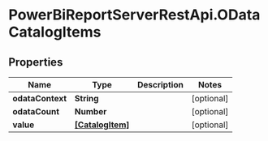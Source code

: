 # PowerBiReportServerRestApi.ODataCatalogItems

## Properties
Name | Type | Description | Notes
------------ | ------------- | ------------- | -------------
**odataContext** | **String** |  | [optional] 
**odataCount** | **Number** |  | [optional] 
**value** | [**[CatalogItem]**](CatalogItem.md) |  | [optional] 


